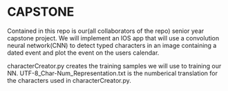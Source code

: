 # CAPSTONE
Contained in this repo is our(all collaborators of the repo) senior year capstone project. We will implement an IOS app that will use a convolution neural network(CNN) to detect typed characters in an image containing a dated event and plot the event on the users calendar. 

characterCreator.py creates the training samples we will use to training our NN. 
UTF-8_Char-Num_Representation.txt is the numberical translation for the characters used in characterCreator.py.
